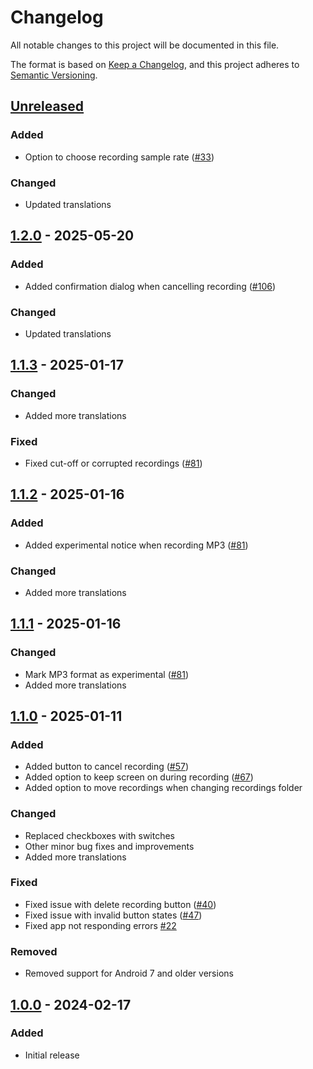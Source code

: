 # Changelog

All notable changes to this project will be documented in this file.

The format is based on [Keep a Changelog](https://keepachangelog.com/en/1.1.0/),
and this project adheres to [Semantic Versioning](https://semver.org/spec/v2.0.0.html).

## [Unreleased]

### Added

- Option to choose recording sample rate ([#33])

### Changed

- Updated translations

## [1.2.0] - 2025-05-20

### Added

- Added confirmation dialog when cancelling recording ([#106])

### Changed

- Updated translations

## [1.1.3] - 2025-01-17

### Changed

- Added more translations

### Fixed

- Fixed cut-off or corrupted recordings ([#81])

## [1.1.2] - 2025-01-16

### Added

- Added experimental notice when recording MP3 ([#81])

### Changed

- Added more translations

## [1.1.1] - 2025-01-16

### Changed

- Mark MP3 format as experimental ([#81])
- Added more translations

## [1.1.0] - 2025-01-11

### Added

- Added button to cancel recording ([#57])
- Added option to keep screen on during recording ([#67])
- Added option to move recordings when changing recordings folder

### Changed

- Replaced checkboxes with switches
- Other minor bug fixes and improvements
- Added more translations

### Fixed

- Fixed issue with delete recording button ([#40])
- Fixed issue with invalid button states ([#47])
- Fixed app not responding errors [#22]

### Removed

- Removed support for Android 7 and older versions

## [1.0.0] - 2024-02-17

### Added

- Initial release

[Unreleased]: https://github.com/FossifyOrg/Voice-Recorder/compare/1.2.0...HEAD
[1.2.0]: https://github.com/FossifyOrg/Voice-Recorder/compare/1.1.3...1.2.0
[1.1.3]: https://github.com/FossifyOrg/Voice-Recorder/compare/1.1.2...1.1.3
[1.1.2]: https://github.com/FossifyOrg/Voice-Recorder/compare/1.1.1...1.1.2
[1.1.1]: https://github.com/FossifyOrg/Voice-Recorder/compare/1.1.0...1.1.1
[1.1.0]: https://github.com/FossifyOrg/Voice-Recorder/compare/1.0.0...1.1.0
[1.0.0]: https://github.com/FossifyOrg/Voice-Recorder/releases/tag/1.0.0

[#22]: https://github.com/FossifyOrg/Voice-Recorder/issues/22
[#33]: https://github.com/FossifyOrg/Voice-Recorder/issues/33
[#40]: https://github.com/FossifyOrg/Voice-Recorder/issues/40
[#47]: https://github.com/FossifyOrg/Voice-Recorder/issues/47
[#57]: https://github.com/FossifyOrg/Voice-Recorder/issues/57
[#67]: https://github.com/FossifyOrg/Voice-Recorder/issues/67
[#81]: https://github.com/FossifyOrg/Voice-Recorder/issues/81
[#106]: https://github.com/FossifyOrg/Voice-Recorder/issues/106
